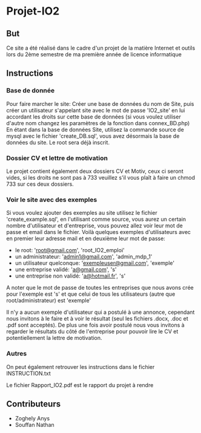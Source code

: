 # Projet-IO2
## But
Ce site a été réalisé dans le cadre d'un projet de la matière Internet et outils lors du 2ème semestre de ma première année de licence informatique
## Instructions
### Base de donnée
Pour faire marcher le site: Créer une base de données du nom de Site, puis créer un utilisateur s'appelant site avec le mot de passe 'IO2_site' en lui accordant les droits sur cette base de données (si vous voulez utiliser d'autre nom changez les paramètres de la fonction dans connex_BD.php)
En étant dans la base de données Site, utilisez la commande source de mysql avec le fichier 'create_DB.sql', vous avez désormais la base de données du site.
Le root sera déjà inscrit.

### Dossier CV et lettre de motivation
Le projet contient également deux dossiers CV et Motiv, ceux ci seront vides, si les droits ne sont pas à 733 veuillez s'il vous plaît à faire un chmod 733 sur ces deux dossiers.

### Voir le site avec des exemples
Si vous voulez ajouter des exemples au site utilisez le fichier 'create_example.sql', en l'utilisant comme source, vous aurez un certain nombre d'utilisateur et d'entreprise, vous pouvez allez voir leur mot de passe et email dans le fichier.
Voilà quelques exemples d'utilisateurs avec en premier leur adresse mail et en deuxième leur mot de passe:

* le root: 'root@gmail.com', 'root_IO2_emploi'
* un administrateur: 'admin1@gmail.com', 'admin_mdp_1'
* un utilisateur quelconque: 'exempleuser@gmail.com', 'exemple'
* une entreprise validé: 'a@gmail.com', 's'
* une entreprise non validé: 'a@hotmail.fr', 's'

A noter que le mot de passe de toutes les entreprises que nous avons crée pour l'exemple est 's' et que celui de tous les utilisateurs (autre que root/administrateur) est 'exemple'

Il n'y a aucun exemple d'utilisateur qui a postulé à une annonce, cependant nous invitons à le faire et à voir le résultat (seul les fichiers .docx, .doc et .pdf sont acceptés).
De plus une fois avoir postulé nous vous invitons à regarder le résultats du côté de l'entreprise pour pouvoir lire le CV et potentiellement la lettre de motivation.

### Autres
On peut également retrouver les instructions dans le fichier INSTRUCTION.txt

Le fichier Rapport_IO2.pdf est le rapport du projet à rendre
## Contributeurs
* Zoghely Anys
* Souffan Nathan
